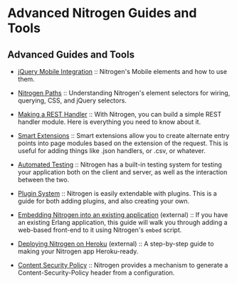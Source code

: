 <!-- dash: Advanced Nitrogen | Guide | ##:Section -->


# Advanced Nitrogen Guides and Tools

## Advanced Guides and Tools

 *  [jQuery Mobile Integration](jquery_mobile_integration.md) :: Nitrogen's Mobile elements and how to use them.

 *  [Nitrogen Paths](paths.md) :: Understanding Nitrogen's
    element selectors for wiring, querying, CSS, and jQuery selectors.

 *  [Making a REST Handler](rest.md) :: With Nitrogen, you
    can build a simple REST handler module. Here is everything you need to know
    about it.

 *  [Smart Extensions](smart_extensions.md) :: Smart
    extensions allow you to create alternate entry points into page modules based
    on the extension of the request. This is useful for adding things like .json
    handlers, or .csv, or whatever.

 *  [Automated Testing](testing.md) :: Nitrogen has a
    built-in testing system for testing your application both on the client and
    server, as well as the interaction between the two.

 *  [Plugin System](plugins.md) :: Nitrogen is easily
    extendable with plugins. This is a guide for both adding plugins, and also
    creating your own.

 *  [Embedding Nitrogen into an existing application](http://sigma-star.com/blog/post/embedding-nitrogen) (external) :: If you
    have an existing Erlang application, this guide will walk you through
    adding a web-based front-end to it using Nitrogen's `embed` script.

 *  [Deploying Nitrogen on Heroku](https://web.archive.org/web/20170429000130/http://cstar.io/2014/07/02/nitrogen-on-heroku.html) (external) :: A step-by-step
    guide to making your Nitrogen app Heroku-ready.

 *  [Content Security Policy](csp.md) :: Nitrogen provides a mechanism
    to generate a Content-Security-Policy header from a configuration.
